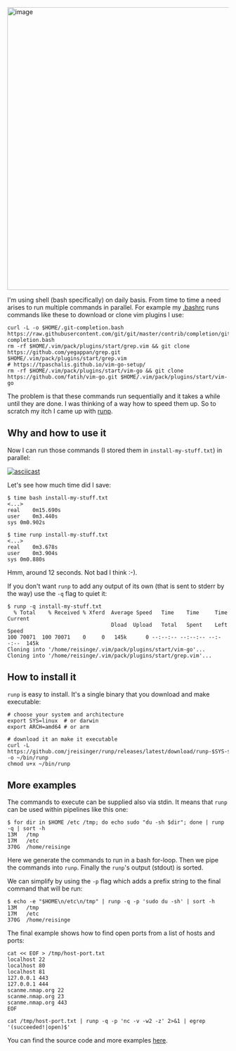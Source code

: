 <img width="643" alt="image" src="https://github.com/user-attachments/assets/7e302e38-6b4b-4424-b524-f9139aec51da" />

I'm using shell (bash specifically) on daily basis. From time to time a need arises to run multiple commands in parallel. For example my [.bashrc](https://github.com/jreisinger/dotfiles/blob/master/.bashrc) runs commands like these to download or clone vim plugins I use:

```
curl -L -o $HOME/.git-completion.bash https://raw.githubusercontent.com/git/git/master/contrib/completion/git-completion.bash
rm -rf $HOME/.vim/pack/plugins/start/grep.vim && git clone https://github.com/yegappan/grep.git $HOME/.vim/pack/plugins/start/grep.vim
# https://tpaschalis.github.io/vim-go-setup/
rm -rf $HOME/.vim/pack/plugins/start/vim-go && git clone https://github.com/fatih/vim-go.git $HOME/.vim/pack/plugins/start/vim-go
```

The problem is that these commands run sequentially and it takes a while until they are done. I was thinking of a way how to speed them up. So to scratch my itch I came up with [runp](https://github.com/jreisinger/runp).

## Why and how to use it

Now I can run those commands (I stored them in `install-my-stuff.txt`) in parallel:

[![asciicast](https://asciinema.org/a/288718.svg)](https://asciinema.org/a/288718)

Let's see how much time did I save:

```
$ time bash install-my-stuff.txt
<...>
real	0m15.690s
user	0m3.440s
sys	0m0.902s

$ time runp install-my-stuff.txt
<...>
real	0m3.678s
user	0m3.904s
sys	0m0.880s
```

Hmm, around 12 seconds. Not bad I think :-).

If you don't want `runp` to add any output of its own (that is sent to stderr by the way) use the `-q` flag to quiet it:

```
$ runp -q install-my-stuff.txt 
  % Total    % Received % Xferd  Average Speed   Time    Time     Time  Current
                                 Dload  Upload   Total   Spent    Left  Speed
100 70071  100 70071    0     0   145k      0 --:--:-- --:--:-- --:--:--  145k
Cloning into '/home/reisinge/.vim/pack/plugins/start/vim-go'...
Cloning into '/home/reisinge/.vim/pack/plugins/start/grep.vim'...
```

## How to install it

`runp` is easy to install. It's a single binary that you download and make executable:

```
# choose your system and architecture
export SYS=linux  # or darwin
export ARCH=amd64 # or arm

# download it an make it executable
curl -L https://github.com/jreisinger/runp/releases/latest/download/runp-$SYS-$ARCH -o ~/bin/runp
chmod u+x ~/bin/runp
```

## More examples

The commands to execute can be supplied also via stdin. It means that `runp` can be used within pipelines like this one:

```
$ for dir in $HOME /etc /tmp; do echo sudo "du -sh $dir"; done | runp -q | sort -h
13M	  /tmp
17M	  /etc
370G  /home/reisinge
```

Here we generate the commands to run in a bash for-loop. Then we pipe the commands into `runp`. Finally the `runp`'s output (stdout) is sorted.

We can simplify by using the `-p` flag which adds a prefix string to the final command that will be run:

```
$ echo -e "$HOME\n/etc\n/tmp" | runp -q -p 'sudo du -sh' | sort -h
13M	  /tmp
17M	  /etc
370G  /home/reisinge
```

The final example shows how to find open ports from a list of hosts and ports:

```
cat << EOF > /tmp/host-port.txt
localhost 22
localhost 80
localhost 81
127.0.0.1 443
127.0.0.1 444
scanme.nmap.org 22
scanme.nmap.org 23
scanme.nmap.org 443
EOF

cat /tmp/host-port.txt | runp -q -p 'nc -v -w2 -z' 2>&1 | egrep '(succeeded!|open)$'
```

You can find the source code and more examples [here](https://github.com/jreisinger/runp).
